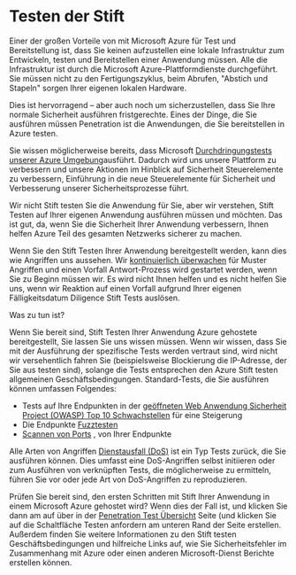 <properties
   pageTitle="Testen der Stift | Microsoft Azure"
   description="Im Artikel bietet einen Überblick über den Einstieg Prozess (Pentest) testen und ausführen wie Pentest anhand Ihrer apps in Azure Infrastruktur ausgeführt."
   services="security"
   documentationCenter="na"
   authors="YuriDio"
   manager="swadhwa"
   editor="TomSh"/>

<tags
   ms.service="security"
   ms.devlang="na"
   ms.topic="article"
   ms.tgt_pltfrm="na"
   ms.workload="na"
   ms.date="10/25/2016"
   ms.author="yurid"/>

# <a name="pen-testing"></a>Testen der Stift

Einer der großen Vorteile von mit Microsoft Azure für Test und Bereitstellung ist, dass Sie keinen aufzustellen eine lokale Infrastruktur zum Entwickeln, testen und Bereitstellen einer Anwendung müssen. Alle die Infrastruktur ist durch die Microsoft Azure-Plattformdienste durchgeführt. Sie müssen nicht zu den Fertigungszyklus, beim Abrufen, "Abstich und Stapeln" sorgen Ihrer eigenen lokalen Hardware.

Dies ist hervorragend – aber auch noch um sicherzustellen, dass Sie Ihre normale Sicherheit ausführen fristgerechte. Eines der Dinge, die Sie ausführen müssen Penetration ist die Anwendungen, die Sie bereitstellen in Azure testen.

Sie wissen möglicherweise bereits, dass Microsoft [Durchdringungstests unserer Azure Umgebung](https://gallery.technet.microsoft.com/Cloud-Red-Teaming-b837392e)ausführt. Dadurch wird uns unsere Plattform zu verbessern und unsere Aktionen im Hinblick auf Sicherheit Steuerelemente zu verbessern, Einführung in die neue Steuerelemente für Sicherheit und Verbesserung unserer Sicherheitsprozesse führt.

Wir nicht Stift testen Sie die Anwendung für Sie, aber wir verstehen, Stift Testen auf Ihrer eigenen Anwendung ausführen müssen und möchten. Das ist gut, da, wenn Sie die Sicherheit Ihrer Anwendung verbessern, Ihnen helfen Azure Teil des gesamten Netzwerks sicherer zu machen.

Wenn Sie den Stift Testen Ihrer Anwendung bereitgestellt werden, kann dies wie Angriffen uns aussehen. Wir [kontinuierlich überwachen](http://blogs.msdn.com/b/azuresecurity/archive/2015/07/05/best-practices-to-protect-your-azure-deployment-against-cloud-drive-by-attacks.aspx) für Muster Angriffen und einen Vorfall Antwort-Prozess wird gestartet werden, wenn Sie zu Beginn müssen wir. Es wird nicht Ihnen helfen und es nicht helfen Sie uns, wenn wir Reaktion auf einen Vorfall aufgrund Ihrer eigenen Fälligkeitsdatum Diligence Stift Tests auslösen.

Was zu tun ist?

Wenn Sie bereit sind, Stift Testen Ihrer Anwendung Azure gehostete bereitgestellt, Sie lassen Sie uns wissen müssen. Wenn wir wissen, dass Sie mit der Ausführung der spezifische Tests werden vertraut sind, wird nicht wir versehentlich fahren Sie (beispielsweise Blockierung die IP-Adresse, der Sie aus testen sind), solange die Tests entsprechen den Azure Stift testen allgemeinen Geschäftsbedingungen.
Standard-Tests, die Sie ausführen können umfassen Folgendes:

- Tests auf Ihre Endpunkten in der [geöffneten Web Anwendung Sicherheit Project (OWASP) Top 10 Schwachstellen](https://www.owasp.org/index.php/Category:OWASP_Top_Ten_Project) für eine Steigerung
- Die Endpunkte [Fuzztesten](https://blogs.microsoft.com/cybertrust/2007/09/20/fuzz-testing-at-microsoft-and-the-triage-process/)
- [Scannen von Ports](https://en.wikipedia.org/wiki/Port_scanner) , von Ihrer Endpunkte

Alle Arten von Angriffen [Dienstausfall (DoS)](https://en.wikipedia.org/wiki/Denial-of-service_attack) ist ein Typ Tests zurück, die Sie ausführen können. Dies umfasst eine DoS-Angriffen selbst initiieren oder zum Ausführen von verknüpften Tests, die möglicherweise zu ermitteln, führen Sie vor oder jede Art von DoS-Angriffen zu reproduzieren.

Prüfen Sie bereit sind, den ersten Schritten mit Stift Ihrer Anwendung in einem Microsoft Azure gehostet wird? Wenn dies der Fall ist, und klicken Sie dann am auf über in der [Penetration Test Übersicht](https://security-forms.azure.com/penetration-testing/terms) Seite (und klicken Sie auf die Schaltfläche Testen anfordern am unteren Rand der Seite erstellen. Außerdem finden Sie weitere Informationen zu den Stift testen Geschäftsbedingungen und hilfreiche Links auf, wie Sie Sicherheitsfehler im Zusammenhang mit Azure oder einen anderen Microsoft-Dienst Berichte erstellen können.
